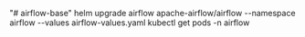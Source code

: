 "# airflow-base" 
helm upgrade airflow apache-airflow/airflow --namespace airflow --values airflow-values.yaml
kubectl get pods -n airflow  